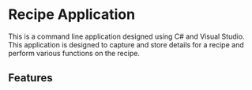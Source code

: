 # Recipe Application 
This is a command line application designed using C# and Visual Studio. This application is designed to capture and store details for a recipe and perform various functions on the recipe.
## Features 

